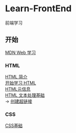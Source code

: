 # Learn-FrontEnd
前端学习
## 开始
[MDN Web 学习](https://developer.mozilla.org/zh-CN/docs/Learn/Getting_started_with_the_web)  
### HTML
[HTML 简介](https://developer.mozilla.org/zh-CN/docs/Learn/HTML/Introduction_to_HTML)  
[开始学习 HTML](https://developer.mozilla.org/zh-CN/docs/Learn/HTML/Introduction_to_HTML/Getting_started)  
[HTML元信息](https://developer.mozilla.org/zh-CN/docs/Learn/HTML/Introduction_to_HTML/The_head_metadata_in_HTML)  
[HTML 文本处理基础](https://developer.mozilla.org/zh-CN/docs/Learn/HTML/Introduction_to_HTML/HTML_text_fundamentals)  
-> [创建超链接](https://developer.mozilla.org/zh-CN/docs/Learn/HTML/Introduction_to_HTML/Creating_hyperlinks)
### CSS
[CSS基础](https://developer.mozilla.org/zh-CN/docs/Learn/Getting_started_with_the_web/CSS_basics)
